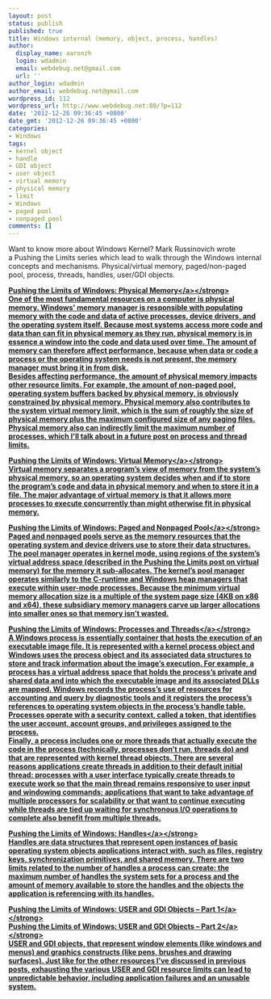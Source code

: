 ```yaml
---
layout: post
status: publish
published: true
title: Windows internal (memory, object, process, handles)
author:
  display_name: aaronzh
  login: wdadmin
  email: webdebug.net@gmail.com
  url: ''
author_login: wdadmin
author_email: webdebug.net@gmail.com
wordpress_id: 112
wordpress_url: http://www.webdebug.net:80/?p=112
date: '2012-12-26 09:36:45 +0800'
date_gmt: '2012-12-26 09:36:45 +0800'
categories:
- Windows
tags:
- kernel object
- handle
- GDI object
- user object
- virtual memory
- physical memory
- limit
- Windows
- paged pool
- nonpaged pool
comments: []
---
```

<p>Want to know more about Windows Kernel? Mark&nbsp;Russinovich wrote a&nbsp;Pushing the Limits series which lead to walk through the Windows internal concepts and mechanisms. Physical&#47;virtual memory, paged&#47;non-paged pool, process, threads, handles, user&#47;GDI objects.</p>
<p><strong><a href="http:&#47;&#47;blogs.technet.com&#47;markrussinovich&#47;archive&#47;2008&#47;07&#47;21&#47;3092070.aspx" target="_blank">Pushing the Limits of Windows: Physical Memory<&#47;a><&#47;strong><br />
One of the most fundamental resources on a computer is physical memory. Windows' memory manager is responsible with populating memory with the code and data of active processes, device drivers, and the operating system itself. Because most systems access more code and data than can fit in physical memory as they run, physical memory is in essence a window into the code and data used over time. The amount of memory can therefore affect performance, because when data or code a process or the operating system needs is not present, the memory manager must bring it in from disk.<br />
Besides affecting performance, the amount of physical memory impacts other resource limits. For example, the amount of non-paged pool, operating system buffers backed by physical memory, is obviously constrained by physical memory. Physical memory also contributes to the system virtual memory limit, which is the sum of roughly the size of physical memory plus the maximum configured size of any paging files. Physical memory also can indirectly limit the maximum number of processes, which I'll talk about in a future post on process and thread limits.</p>
<p><strong><a href="http:&#47;&#47;blogs.technet.com&#47;markrussinovich&#47;archive&#47;2008&#47;11&#47;17&#47;3155406.aspx" target="_blank">Pushing the Limits of Windows: Virtual Memory<&#47;a><&#47;strong><br />
Virtual memory separates a program&rsquo;s view of memory from the system&rsquo;s physical memory, so an operating system decides when and if to store the program&rsquo;s code and data in physical memory and when to store it in a file. The major advantage of virtual memory is that it allows more processes to execute concurrently than might otherwise fit in physical memory.</p>
<p><strong><a href="http:&#47;&#47;blogs.technet.com&#47;markrussinovich&#47;archive&#47;2009&#47;03&#47;26&#47;3211216.aspx">Pushing the Limits of Windows: Paged and Nonpaged Pool<&#47;a><&#47;strong><br />
Paged and nonpaged pools serve as the memory resources that the operating system and device drivers use to store their data structures. The pool manager operates in kernel mode, using regions of the system&rsquo;s virtual address space (described in the Pushing the Limits post on virtual memory) for the memory it sub-allocates. The kernel&rsquo;s pool manager operates similarly to the C-runtime and Windows heap managers that execute within user-mode processes. Because the minimum virtual memory allocation size is a multiple of the system page size (4KB on x86 and x64), these subsidiary memory managers carve up larger allocations into smaller ones so that memory isn&rsquo;t wasted.</p>
<p><strong><a href="http:&#47;&#47;blogs.technet.com&#47;markrussinovich&#47;archive&#47;2009&#47;07&#47;08&#47;3261309.aspx">Pushing the Limits of Windows: Processes and Threads<&#47;a><&#47;strong><br />
A Windows process is essentially container that hosts the execution of an executable image file. It is represented with a kernel process object and Windows uses the process object and its associated data structures to store and track information about the image&rsquo;s execution. For example, a process has a virtual address space that holds the process&rsquo;s private and shared data and into which the executable image and its associated DLLs are mapped. Windows records the process&rsquo;s use of resources for accounting and query by diagnostic tools and it registers the process&rsquo;s references to operating system objects in the process&rsquo;s handle table. Processes operate with a security context, called a token, that identifies the user account, account groups, and privileges assigned to the process.<br />
Finally, a process includes one or more threads that actually execute the code in the process (technically, processes don&rsquo;t run, threads do) and that are represented with kernel thread objects. There are several reasons applications create threads in addition to their default initial thread: processes with a user interface typically create threads to execute work so that the main thread remains responsive to user input and windowing commands; applications that want to take advantage of multiple processors for scalability or that want to continue executing while threads are tied up waiting for synchronous I&#47;O operations to complete also benefit from multiple threads.</p>
<p><strong><a href="http:&#47;&#47;blogs.technet.com&#47;markrussinovich&#47;archive&#47;2009&#47;09&#47;29&#47;3283844.aspx">Pushing the Limits of Windows: Handles<&#47;a><&#47;strong><br />
Handles are data structures that represent open instances of basic operating system objects applications interact with, such as files, registry keys, synchronization primitives, and shared memory. There are two limits related to the number of handles a process can create: the maximum number of handles the system sets for a process and the amount of memory available to store the handles and the objects the application is referencing with its handles.</p>
<p><strong><a href="http:&#47;&#47;blogs.technet.com&#47;markrussinovich&#47;archive&#47;2010&#47;02&#47;24&#47;3315174.aspx">Pushing the Limits of Windows: USER and GDI Objects &ndash; Part 1<&#47;a><&#47;strong><br />
<strong> <a href="http:&#47;&#47;blogs.technet.com&#47;markrussinovich&#47;archive&#47;2010&#47;03&#47;31&#47;3322423.aspx">Pushing the Limits of Windows: USER and GDI Objects &ndash; Part 2<&#47;a><&#47;strong><br />
USER and GDI objects, that represent window elements (like windows and menus) and graphics constructs (like pens, brushes and drawing surfaces). Just like for the other resources I&rsquo;ve discussed in previous posts, exhausting the various USER and GDI resource limits can lead to unpredictable behavior, including application failures and an unusable system.</p>
